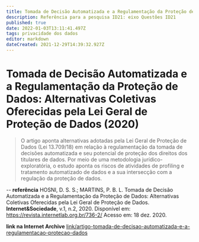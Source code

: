 ```yaml
---
title: Tomada de Decisão Automatizada e a Regulamentação da Proteção de Dados: Alternativas Coletivas Oferecidas pela Lei Geral de Proteção de Dados (2020)
description: Referência para a pesquisa ID21: eixo Questões ID21
published: true
date: 2022-01-03T13:11:41.497Z
tags: privacidade dos dados
editor: markdown
dateCreated: 2021-12-29T14:39:32.927Z
---
```


# Tomada de Decisão Automatizada e a Regulamentação da Proteção de Dados: Alternativas Coletivas Oferecidas pela Lei Geral de Proteção de Dados (2020)

> O artigo aponta alternativas adotadas pela Lei Geral de Proteção de Dados (Lei 13.709/18) em relação à regulamentação da tomada de decisões automatizada e seu potencial de proteção dos direitos dos titulares de dados. Por meio de uma metodologia jurídico-exploratória, o estudo aponta os riscos de atividades de profiling e tratamento automatizado de dados e a sua intersecção com a regulação da proteção de dados. 

--
**referência**
HOSNI, D. S. S.; MARTINS, P. B. L. Tomada de Decisão Automatizada e a Regulamentação da Proteção de Dados: Alternativas Coletivas Oferecidas pela Lei Geral de Proteção de Dados. **Internet&Sociedade**, v.1, n.2, 2020. Disponível em: https://revista.internetlab.org.br/736-2/ Acesso em: 18 dez. 2020.

**link na Internet Archive**
[link/artigo-tomada-de-decisao-automatizada-e-a-regulamentacao-protecao-dados](https://web.archive.org/web/20210116143042/https://revista.internetlab.org.br/736-2/)